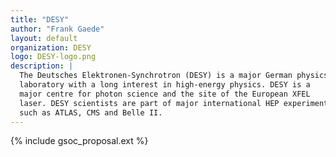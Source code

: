 ```yaml
---
title: "DESY"
author: "Frank Gaede"
layout: default
organization: DESY
logo: DESY-logo.png
description: |
  The Deutsches Elektronen-Synchrotron (DESY) is a major German physics
  laboratory with a long interest in high-energy physics. DESY is a
  major centre for photon science and the site of the European XFEL
  laser. DESY scientists are part of major international HEP experiments,
  such as ATLAS, CMS and Belle II.
---
```


{% include gsoc_proposal.ext %}
